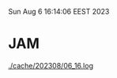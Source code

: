 Sun Aug  6 16:14:06 EEST 2023
# JAM
<a href='./cache/202308/06_16.log'>./cache/202308/06_16.log</a>
